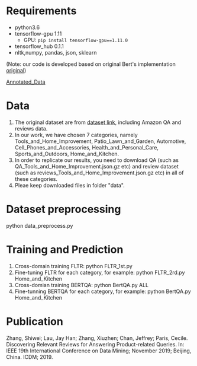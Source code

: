 # Requirements
- python3.6
- tensorflow-gpu 1.11
   - GPU: `pip install tensorflow-gpu==1.11.0`
- tensorflow_hub 0.1.1
- nltk,numpy, pandas, json, sklearn

(Note: our code is developed based on original Bert's implementation [original](https://github.com/google-research/bert))

[Annotated_Data](https://github.com/zswvivi/icdm_pqa/blob/master/data/ICDM_Annotated_dataset.csv) <br>

# Data
1. The original dataset are from [dataset link](http://cseweb.ucsd.edu/~jmcauley/datasets.html), including Amazon QA and reviews data.
2. In our work, we have chosen 7 categories, namely Tools_and_Home_Improvement, Patio_Lawn_and_Garden, Automotive, Cell_Phones_and_Accessories, Health_and_Personal_Care, Sports_and_Outdoors, Home_and_Kitchen.
3. In order to replicate our results, you need to download QA (such as QA_Tools_and_Home_Improvement.json.gz etc) and review dataset (such as reviews_Tools_and_Home_Improvement.json.gz etc) in all of these categories.
4. Pleae keep downloaded files in folder "data".

# Dataset preprocessing
python data_preprocess.py  

# Training and Prediction
1. Cross-domain training FLTR: python FLTR_1st.py 
2. Fine-tuning FLTR for each category, for example:  python FLTR_2rd.py Home_and_Kitchen
3. Cross-domian training BERTQA: python BertQA.py ALL
4. Fine-tunning BERTQA for each category, for example: python BertQA.py Home_and_Kitchen

# Publication

Zhang, Shiwei; Lau, Jay Han; Zhang, Xiuzhen; Chan, Jeffrey; Paris, Cecile. Discovering Relevant Reviews for Answering Product-related Queries. In: IEEE 19th International Conference on Data Mining; November 2019;  Beijing, China. ICDM; 2019.
